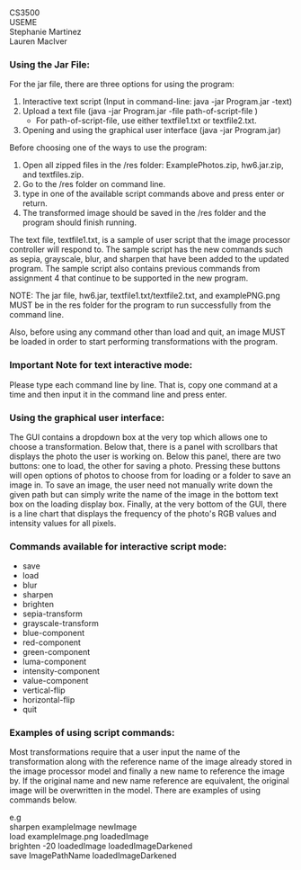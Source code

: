 <br/>CS3500
<br/>USEME
<br/>Stephanie Martinez
<br/>Lauren MacIver


### Using the Jar File:
For the jar file, there are three options for using the program:
1. Interactive text script (Input in command-line: java -jar Program.jar -text)
2. Upload a text file (java -jar Program.jar -file path-of-script-file )
   - For path-of-script-file, use either textfile1.txt or textfile2.txt.
3. Opening and using the graphical user interface (java -jar Program.jar)

Before choosing one of the ways to use the program:
1. Open all zipped files in the /res folder: ExamplePhotos.zip, hw6.jar.zip, and textfiles.zip.
2. Go to the /res folder on command line.
3. type in one of the available script commands above and press enter or return.
4. The transformed image should be saved in the /res folder and the program should finish running.

The text file, textfile1.txt, is a sample of user script that the image processor controller will
respond to. The sample script has the new commands such as sepia,
grayscale, blur, and sharpen that have been added to the updated program. The sample script also
contains previous commands from assignment 4 that continue to be supported in the new program.

NOTE: The jar file, hw6.jar, textfile1.txt/textfile2.txt, and examplePNG.png MUST be in the res folder for the
program to run successfully from the command line. 

Also, before using any command other than load and quit, an image MUST be loaded in order to
start performing transformations with the program.

### Important Note for text interactive mode:
Please type each command line by line. That is, copy one command at a time and then input it
in the command line and press enter. 

### Using the graphical user interface:
The GUI contains a dropdown box at the very top which allows one to choose a transformation.
Below that, there is a panel with scrollbars that displays the photo the user is working on.
Below this panel, there are two buttons: one to load, the other for saving a photo. Pressing these
buttons will open options of photos to choose from for loading or a folder to save an image in.
To save an image, the user need not manually write down the given path but can simply
write the name of the image in the bottom text box on the loading display box.
Finally, at the very bottom of the GUI, there is a line chart that displays the frequency of
the photo's RGB values and intensity values for all pixels.

### Commands available for interactive script mode:
- save
- load
- blur
- sharpen
- brighten
- sepia-transform
- grayscale-transform
- blue-component
- red-component
- green-component
- luma-component
- intensity-component
- value-component
- vertical-flip
- horizontal-flip  
- quit

### Examples of using script commands:
Most transformations require that a user input the name of the transformation along with the
reference name of the image already stored in the image processor model and finally a new 
name to reference the image by. If the original name and new name reference are equivalent,
the original image will be overwritten in the model. There are examples of using commands below.

e.g
<br />sharpen exampleImage newImage
<br />load exampleImage.png loadedImage
<br />brighten -20 loadedImage loadedImageDarkened
<br />save ImagePathName loadedImageDarkened

